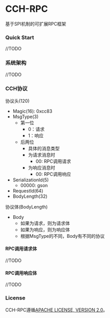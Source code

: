 # CCH-RPC
基于SPI机制的可扩展RPC框架
### Quick Start
//TODO
### 系统架构
//TODO
### CCH协议
协议头(120)
+ Magic(16): 0xcc83
+ MsgType(3)
  + 第一位
    + 0：请求
    + 1：响应
  + 后两位
    + 具体的消息类型
    + 为请求消息时
      + 00: RPC调用请求
    + 为响应消息时
      + 00: RPC调用响应
+ SerializationId(5)
  + 00000: gson
+ RequestId(64)
+ BodyLength(32)

协议体(BodyLength)
+ Body
  + 如果为请求，则为请求体
  + 如果为响应，则为响应体
  + 根据MsgType的不同，Body有不同的协议
#### RPC调用请求体
//TODO
#### RPC调用响应体
//TODO 
### License
CCH-RPC遵循[APACHE LICENSE, VERSION 2.0](http://www.apache.org/licenses/LICENSE-2.0.html)。

